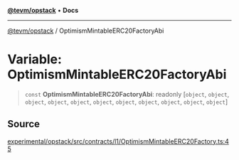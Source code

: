 [**@tevm/opstack**](../README.md) • **Docs**

***

[@tevm/opstack](../globals.md) / OptimismMintableERC20FactoryAbi

# Variable: OptimismMintableERC20FactoryAbi

> `const` **OptimismMintableERC20FactoryAbi**: readonly [`object`, `object`, `object`, `object`, `object`, `object`, `object`, `object`, `object`, `object`, `object`]

## Source

[experimental/opstack/src/contracts/l1/OptimismMintableERC20Factory.ts:45](https://github.com/evmts/tevm-monorepo/blob/main/experimental/opstack/src/contracts/l1/OptimismMintableERC20Factory.ts#L45)
